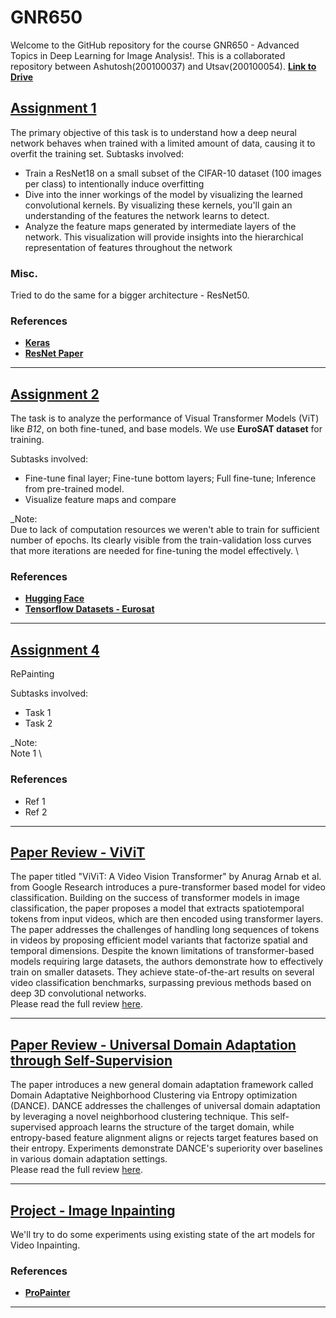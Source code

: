 # GNR650

Welcome to the GitHub repository for the course GNR650 - Advanced Topics in Deep Learning for Image Analysis!. 
This is a collaborated repository between Ashutosh(200100037) and Utsav(200100054).
[**Link to Drive**](https://drive.google.com/drive/folders/1yl_HxtUj31QARmwFAvjTQfG-EfqfWZis?usp=sharing)


## [**Assignment 1**](./Task1/)

The primary objective of this task is to understand how a deep neural network behaves when trained with a limited amount of data, causing it to overfit the training set.
Subtasks involved:

  -  Train a ResNet18 on a small subset of the CIFAR-10 dataset (100 images per class) to intentionally induce overfitting
  -  Dive into the inner workings of the model by visualizing the learned convolutional kernels. By visualizing these kernels, you'll gain an understanding of the features the network learns to detect.
  -  Analyze the feature maps generated by intermediate layers of the network. This visualization will provide insights into the hierarchical representation of features throughout the network

### Misc.

  Tried to do the same for a bigger architecture - ResNet50.

### References
  - [**Keras**](https://keras.io/)
  - [**ResNet Paper**](https://arxiv.org/abs/1512.03385)

 ---

## [**Assignment 2**](./Task2/)

The task is to analyze the performance of Visual Transformer Models (ViT) like _B12_, on both fine-tuned, and base models. We use **EuroSAT dataset** for training.

Subtasks involved:

  - Fine-tune final layer; Fine-tune bottom layers; Full fine-tune; Inference from pre-trained model.
  - Visualize feature maps and compare
  
_Note: \
Due to lack of computation resources we weren't able to train for sufficient number of epochs. Its clearly visible from the train-validation loss curves that more iterations are needed for fine-tuning the model effectively. \


### References
- [**Hugging Face**](https://huggingface.co/docs/transformers/main/model_doc/vit)
- [**Tensorflow Datasets - Eurosat**](https://www.tensorflow.org/datasets/catalog/eurosat)

---



## [**Assignment 4**](./Task3/)

RePainting

Subtasks involved:

  - Task 1
  - Task 2
  
_Note: \
Note 1 \


### References
- Ref 1
- Ref 2

---



## [**Paper Review - ViViT**](https://arxiv.org/abs/2103.1569)



The paper titled "ViViT: A Video Vision Transformer" by Anurag Arnab et al. from Google Research introduces a pure-transformer based model for video classification. Building on the success of transformer models in image classification, the paper proposes a model that extracts spatiotemporal tokens from input videos, which are then encoded using transformer layers. The paper addresses the challenges of handling long sequences of tokens in videos by proposing efficient model variants that factorize spatial and temporal dimensions. Despite the known limitations of transformer-based models requiring large datasets, the authors demonstrate how to effectively train on smaller datasets. They achieve state-of-the-art results on several video classification benchmarks, surpassing previous methods based on deep 3D convolutional networks.\
Please read the full review [here](./Paper_Review/ViViT_Review.pdf).

---

## [**Paper Review - Universal Domain Adaptation through Self-Supervision**](https://arxiv.org/abs/2002.07953)

The paper introduces a new general domain adaptation framework called Domain Adaptative Neighborhood Clustering via Entropy optimization (DANCE). DANCE addresses the challenges of universal domain adaptation by leveraging a novel neighborhood clustering technique. This self-supervised approach learns the structure of the target domain, while entropy-based feature alignment aligns or rejects target features based on their entropy. Experiments demonstrate DANCE's superiority over baselines in various domain adaptation settings. \
Please read the full review [here](./Paper_Review/Universal_Domain_Adaptation_through_Self_Supervision-Review.pdf).

---

## [**Project - Image Inpainting**](https://arxiv.org/abs/2002.07953)

  We'll try to do some experiments using existing state of the art models for Video Inpainting.
### References
- [**ProPainter**](https://arxiv.org/pdf/2309.03897v1.pdf)
---

